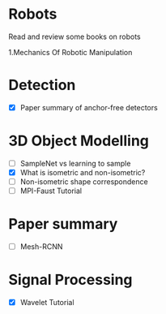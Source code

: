 # Robots
Read and review some books on robots

1.Mechanics Of Robotic Manipulation

# Detection
- [x] Paper summary of anchor-free detectors

# 3D Object Modelling
- [ ] SampleNet vs learning to sample  
- [x] What is isometric and non-isometric?
- [ ] Non-isometric shape correspondence
- [ ] MPI-Faust Tutorial

# Paper summary
- [ ] Mesh-RCNN

# Signal Processing
- [x] Wavelet Tutorial
